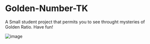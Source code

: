# Golden-Number-TK

A Small student project that permits you to see throught mysteries of Golden Ratio. Have fun!

![image]([https://github.com/Optiscript/Golden-Number-TK/blob/main/images/git.PNGraw=true)
